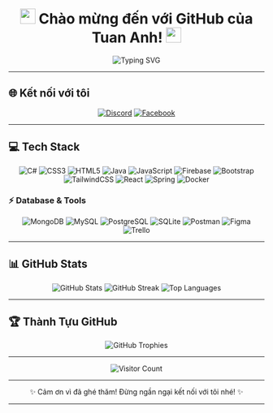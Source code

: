 <h1 align="center">
    <img src="https://media.giphy.com/media/hvRJCLFzcasrR4ia7z/giphy.gif" width="30px"/>
    Chào mừng đến với GitHub của Tuan Anh!
    <img src="https://media.giphy.com/media/hvRJCLFzcasrR4ia7z/giphy.gif" width="30px"/>
</h1>
<p align="center">
    <img src="https://readme-typing-svg.herokuapp.com?color=%2336BCF7&size=24&vCenter=true&width=500&lines=Hello%2C+I'm+Tuan980Blue!;Welcome+to+my+GitHub+Profile!" alt="Typing SVG">
</p>

---

## 🌐 Kết nối với tôi
<p align="center">
    <a href="https://discord.gg/NZcQANkG"><img src="https://img.shields.io/badge/Discord-%237289DA.svg?style=for-the-badge&logo=discord&logoColor=white" alt="Discord"></a>
    <a href="https://www.facebook.com/tuananhhuflit/"><img src="https://img.shields.io/badge/Facebook-%231877F2.svg?style=for-the-badge&logo=Facebook&logoColor=white" alt="Facebook"></a>
</p>

---

## 💻 Tech Stack
<p align="center">
    <img src="https://img.shields.io/badge/c%23-%23239120.svg?style=for-the-badge&logo=c-sharp&logoColor=white" alt="C#">
    <img src="https://img.shields.io/badge/css3-%231572B6.svg?style=for-the-badge&logo=css3&logoColor=white" alt="CSS3">
    <img src="https://img.shields.io/badge/html5-%23E34F26.svg?style=for-the-badge&logo=html5&logoColor=white" alt="HTML5">
    <img src="https://img.shields.io/badge/java-%23ED8B00.svg?style=for-the-badge&logo=java&logoColor=white" alt="Java">
    <img src="https://img.shields.io/badge/javascript-%23323330.svg?style=for-the-badge&logo=javascript&logoColor=%23F7DF1E" alt="JavaScript">
    <img src="https://img.shields.io/badge/firebase-%23039BE5.svg?style=for-the-badge&logo=firebase" alt="Firebase">
    <img src="https://img.shields.io/badge/bootstrap-%23563D7C.svg?style=for-the-badge&logo=bootstrap&logoColor=white" alt="Bootstrap">
    <img src="https://img.shields.io/badge/tailwindcss-%2338B2AC.svg?style=for-the-badge&logo=tailwind-css&logoColor=white" alt="TailwindCSS">
    <img src="https://img.shields.io/badge/react-%2320232a.svg?style=for-the-badge&logo=react&logoColor=%2361DAFB" alt="React">
    <img src="https://img.shields.io/badge/spring-%236DB33F.svg?style=for-the-badge&logo=spring&logoColor=white" alt="Spring">
    <img src="https://img.shields.io/badge/docker-%230db7ed.svg?style=for-the-badge&logo=docker&logoColor=white" alt="Docker">
</p>

### ⚡ Database & Tools
<p align="center">
    <img src="https://img.shields.io/badge/MongoDB-%234ea94b.svg?style=for-the-badge&logo=mongodb&logoColor=white" alt="MongoDB">
    <img src="https://img.shields.io/badge/mysql-%2300f.svg?style=for-the-badge&logo=mysql&logoColor=white" alt="MySQL">
    <img src="https://img.shields.io/badge/PostgreSQL-%23316192.svg?style=for-the-badge&logo=postgresql&logoColor=white" alt="PostgreSQL">
    <img src="https://img.shields.io/badge/sqlite-%2307405e.svg?style=for-the-badge&logo=sqlite&logoColor=white" alt="SQLite">
    <img src="https://img.shields.io/badge/Postman-FF6C37?style=for-the-badge&logo=postman&logoColor=white" alt="Postman">
    <img src="https://img.shields.io/badge/Figma-%23F24E1E.svg?style=for-the-badge&logo=figma&logoColor=white" alt="Figma">
    <img src="https://img.shields.io/badge/Trello-%23026AA7.svg?style=for-the-badge&logo=Trello&logoColor=white" alt="Trello">
</p>

---

## 📊 GitHub Stats
<p align="center">
    <img src="https://github-readme-stats.vercel.app/api?username=Tuan980Blue&theme=vue&hide_border=true&include_all_commits=true&count_private=true" alt="GitHub Stats">
    <img src="https://github-readme-streak-stats.herokuapp.com/?user=Tuan980Blue&theme=vue&hide_border=true" alt="GitHub Streak">
    <img src="https://github-readme-stats.vercel.app/api/top-langs/?username=Tuan980Blue&theme=vue&hide_border=true&include_all_commits=true&count_private=true&layout=compact" alt="Top Languages">
</p>

---

## 🏆 Thành Tựu GitHub
<p align="center">
    <img src="https://github-trophies.vercel.app/?username=Tuan980Blue&theme=darkhub&no-frame=true&no-bg=true&margin-w=4" alt="GitHub Trophies">
</p>

---

<p align="center">
    <img src="https://visitcount.itsvg.in/api?id=Tuan980Blue&icon=0&color=0" alt="Visitor Count">
</p>

---

<p align="center">
    ✨ Cảm ơn vì đã ghé thăm! Đừng ngần ngại kết nối với tôi nhé! ✨
</p>

---

<style>
@keyframes bounce {
    0%, 100% {
        transform: translateY(0);
    }
    50% {
        transform: translateY(-10px);
    }
}
.icon {
    animation: bounce 2s infinite;
}
</style>
